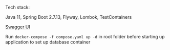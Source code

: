 Tech stack:

Java 11, Spring Boot 2.7.13, Flyway, Lombok, TestContainers


[Swagger UI](http://localhost:8080/swagger-ui/#/)

Run `docker-compose -f compose.yaml up -d` in root folder before starting up application to set up database container 
